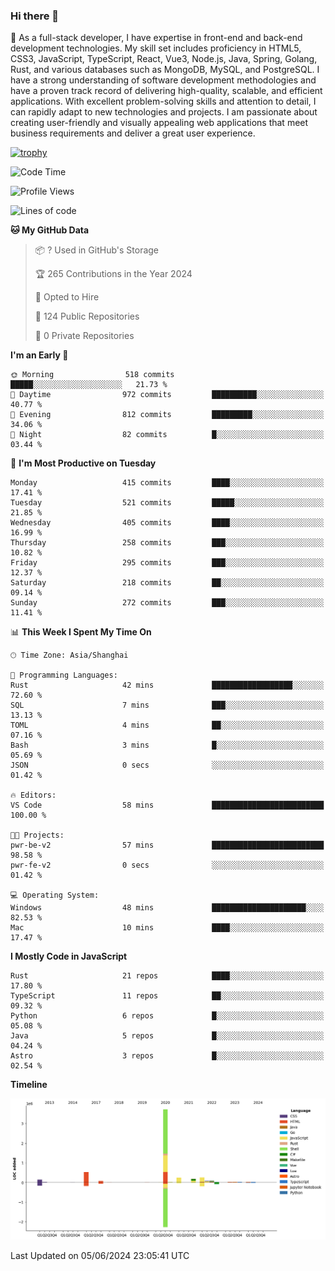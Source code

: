 ### Hi there 👋

🌱 As a full-stack developer, I have expertise in front-end and back-end development technologies. My skill set includes proficiency in HTML5, CSS3, JavaScript, TypeScript, React, Vue3, Node.js, Java, Spring, Golang, Rust, and various databases such as MongoDB, MySQL, and PostgreSQL. I have a strong understanding of software development methodologies and have a proven track record of delivering high-quality, scalable, and efficient applications. With excellent problem-solving skills and attention to detail, I can rapidly adapt to new technologies and projects. I am passionate about creating user-friendly and visually appealing web applications that meet business requirements and deliver a great user experience.

[![trophy](https://github-profile-trophy.vercel.app/?username=elton&rank=SECRET,SSS,SS,S,AAA,AA,A&theme=onedark&no-frame=true&margin-w=10)](https://github.com/ryo-ma/github-profile-trophy)

<!--START_SECTION:waka-->
![Code Time](http://img.shields.io/badge/Code%20Time-1%2C374%20hrs%2034%20mins-blue)

![Profile Views](http://img.shields.io/badge/Profile%20Views-0-blue)

![Lines of code](https://img.shields.io/badge/From%20Hello%20World%20I%27ve%20Written-5.5%20million%20lines%20of%20code-blue)

**🐱 My GitHub Data** 

> 📦 ? Used in GitHub's Storage 
 > 
> 🏆 265 Contributions in the Year 2024
 > 
> 💼 Opted to Hire
 > 
> 📜 124 Public Repositories 
 > 
> 🔑 0 Private Repositories 
 > 
**I'm an Early 🐤** 

```text
🌞 Morning                518 commits         █████░░░░░░░░░░░░░░░░░░░░   21.73 % 
🌆 Daytime                972 commits         ██████████░░░░░░░░░░░░░░░   40.77 % 
🌃 Evening                812 commits         █████████░░░░░░░░░░░░░░░░   34.06 % 
🌙 Night                  82 commits          █░░░░░░░░░░░░░░░░░░░░░░░░   03.44 % 
```
📅 **I'm Most Productive on Tuesday** 

```text
Monday                   415 commits         ████░░░░░░░░░░░░░░░░░░░░░   17.41 % 
Tuesday                  521 commits         █████░░░░░░░░░░░░░░░░░░░░   21.85 % 
Wednesday                405 commits         ████░░░░░░░░░░░░░░░░░░░░░   16.99 % 
Thursday                 258 commits         ███░░░░░░░░░░░░░░░░░░░░░░   10.82 % 
Friday                   295 commits         ███░░░░░░░░░░░░░░░░░░░░░░   12.37 % 
Saturday                 218 commits         ██░░░░░░░░░░░░░░░░░░░░░░░   09.14 % 
Sunday                   272 commits         ███░░░░░░░░░░░░░░░░░░░░░░   11.41 % 
```


📊 **This Week I Spent My Time On** 

```text
🕑︎ Time Zone: Asia/Shanghai

💬 Programming Languages: 
Rust                     42 mins             ██████████████████░░░░░░░   72.60 % 
SQL                      7 mins              ███░░░░░░░░░░░░░░░░░░░░░░   13.13 % 
TOML                     4 mins              ██░░░░░░░░░░░░░░░░░░░░░░░   07.16 % 
Bash                     3 mins              █░░░░░░░░░░░░░░░░░░░░░░░░   05.69 % 
JSON                     0 secs              ░░░░░░░░░░░░░░░░░░░░░░░░░   01.42 % 

🔥 Editors: 
VS Code                  58 mins             █████████████████████████   100.00 % 

🐱‍💻 Projects: 
pwr-be-v2                57 mins             █████████████████████████   98.58 % 
pwr-fe-v2                0 secs              ░░░░░░░░░░░░░░░░░░░░░░░░░   01.42 % 

💻 Operating System: 
Windows                  48 mins             █████████████████████░░░░   82.53 % 
Mac                      10 mins             ████░░░░░░░░░░░░░░░░░░░░░   17.47 % 
```

**I Mostly Code in JavaScript** 

```text
Rust                     21 repos            ████░░░░░░░░░░░░░░░░░░░░░   17.80 % 
TypeScript               11 repos            ██░░░░░░░░░░░░░░░░░░░░░░░   09.32 % 
Python                   6 repos             █░░░░░░░░░░░░░░░░░░░░░░░░   05.08 % 
Java                     5 repos             █░░░░░░░░░░░░░░░░░░░░░░░░   04.24 % 
Astro                    3 repos             █░░░░░░░░░░░░░░░░░░░░░░░░   02.54 % 
```



**Timeline**

![Lines of Code chart](https://raw.githubusercontent.com/elton/elton/main/assets/bar_graph.png)


 Last Updated on 05/06/2024 23:05:41 UTC
<!--END_SECTION:waka-->

<!--
**elton/elton** is a ✨ _special_ ✨ repository because its `README.md` (this file) appears on your GitHub profile.

Here are some ideas to get you started:

- 🔭 I’m currently working on ...
- 🌱 I’m currently learning ...
- 👯 I’m looking to collaborate on ...
- 🤔 I’m looking for help with ...
- 💬 Ask me about ...
- 📫 How to reach me: ...
- 😄 Pronouns: ...
- ⚡ Fun fact: ...
-->
